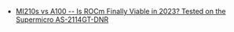 - [MI210s vs A100 -- Is ROCm Finally Viable in 2023? Tested on the Supermicro AS-2114GT-DNR](https://youtu.be/IhlL1_z8mCE)
